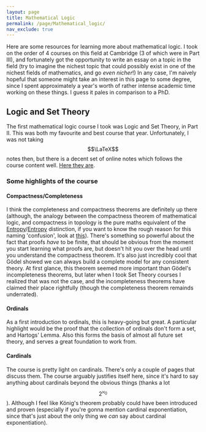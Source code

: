 ```yaml
---
layout: page
title: Mathematical Logic
permalink: /page/Mathematical_logic/
nav_exclude: true
---
```

Here are some resources for learning more about mathematical logic. I took on the order of 4 courses on this field at Cambridge (3 of which were in Part III), and fortunately got the opportunity to write an essay on a topic in the field (try to imagine the nichest topic that could possibly exist in one of the nichest fields of mathematics, and go *even nicher*!) In any case, I'm naively hopeful that someone might take an interest in this page to some degree, since I spent approximately a year's worth of rather intense academic time working on these things. I guess it pales in comparison to a PhD.

## Logic and Set Theory

The first mathematical logic course I took was Logic and Set Theory, in Part II. This was both my favourite and best course that year. Unfortunately, I was not taking $$\LaTeX$$ notes then, but there is a decent set of online notes which follows the course content well. [Here they are](/pdf_files/Logic_and_Set_Theory_NotMine.pdf).

### Some highlights of the course

#### Compactness/Completeness

I think the completeness and compactness theorems are definitely up there (although, the analogy between the compactness theorem of mathematical logic, and compactness in topology is the pure maths equivalent of the [Entropy](https://en.wikipedia.org/wiki/Entropy)/[Entropy](https://en.wikipedia.org/wiki/Entropy_(information_theory)) distinction, if you want to know the rough reason for this naming 'confusion', look at [this](https://en.wikipedia.org/wiki/Stone_space)). There's something so powerful about the fact that proofs *have* to be finite, that should be obvious from the moment you start learning what proofs are, but doesn't hit you over the head until you understand the compactness theorem. It's also just incredibly cool that Gödel showed we can always build a complete model for any consistent theory. At first glance, this theorem seemed more important than Gödel's incompleteness theorems, but later when I took Set Theory courses I realized that was not the case, and the incompleteness theorems have claimed their place rightfully (though the completeness theorem remainds underrated).

#### Ordinals
As a first introduction to ordinals, this is heavy-going but great. A particular highlight would be the proof that the collection of ordinals don't form a set, and Hartogs' Lemma. Also this forms the basis of almost all future set theory, and serves a great foundation to work from.

#### Cardinals
The course is pretty light on cardinals. There's only a couple of pages that discuss them. The course arguably justifies itself here, since it's hard to say anything about cardinals beyond the obvious things (thanks a lot $$2^{\aleph_{0}}$$). Although I feel like König's theorem probably could have been introduced and proven (especially if you're gonna mention cardinal exponentiation, since that's just about the only thing we *can* say about cardinal exponentiation).

